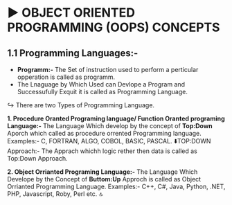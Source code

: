 # ▶️ OBJECT ORIENTED PROGRAMMING (OOPS) CONCEPTS

## **1.1 Programming Languages:-**

+ **Programm:-** The Set of instruction used to perform a perticular opperation is called as programm. 
+ The Lnaguage by Which Used can Devlope a Program and Successufully Exquit it is called as Programming Language.

↪️ There are two Types of Programming Language.

**1. Procedure Oranted Programing language/ Function Oranted programing Language:-** The Language Which develop by the concept of **Top:Down** Aporch which called as procedure orrented Programming language.
Examples:- C, FORTRAN, ALGO, COBOL, BASIC, PASCAL.
⬇️TOP:DOWN Approach:- The Apprach whichh logic rether then data is called as Top:Down Approach.

**2. Object Orrianted Programing Language:-** The Language Which Develope by the Concept of **Buttom:Up** Approch is called as Object Orrianted Programming Language.
Examples:- C++, C#, Java, Python, .NET, PHP, Javascript, Roby, Perl etc.
🔝


